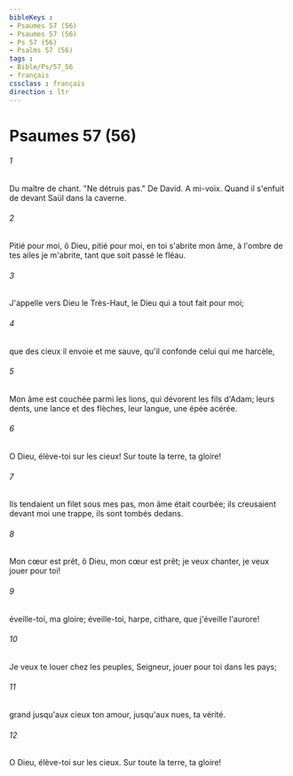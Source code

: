 ```yaml
---
bibleKeys : 
- Psaumes 57 (56)
- Psaumes 57 (56)
- Ps 57 (56)
- Psalms 57 (56)
tags : 
- Bible/Ps/57_56
- français
cssclass : français
direction : ltr
---
```


# Psaumes 57 (56)

###### 1
Du maître de chant. "Ne détruis pas." De David. A mi-voix. Quand il s'enfuit de devant Saül dans la caverne.
###### 2
Pitié pour moi, ô Dieu, pitié pour moi, en toi s'abrite mon âme, à l'ombre de tes ailes je m'abrite, tant que soit passé le fléau.
###### 3
J'appelle vers Dieu le Très-Haut, le Dieu qui a tout fait pour moi;
###### 4
que des cieux il envoie et me sauve, qu'il confonde celui qui me harcèle,
###### 5
Mon âme est couchée parmi les lions, qui dévorent les fils d'Adam; leurs dents, une lance et des flèches, leur langue, une épée acérée.
###### 6
O Dieu, élève-toi sur les cieux! Sur toute la terre, ta gloire!
###### 7
Ils tendaient un filet sous mes pas, mon âme était courbée; ils creusaient devant moi une trappe, ils sont tombés dedans.
###### 8
Mon cœur est prêt, ô Dieu, mon cœur est prêt; je veux chanter, je veux jouer pour toi!
###### 9
éveille-toi, ma gloire; éveille-toi, harpe, cithare, que j'éveille l'aurore!
###### 10
Je veux te louer chez les peuples, Seigneur, jouer pour toi dans les pays;
###### 11
grand jusqu'aux cieux ton amour, jusqu'aux nues, ta vérité.
###### 12
O Dieu, élève-toi sur les cieux. Sur toute la terre, ta gloire!
